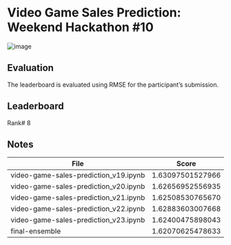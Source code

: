 # Video Game Sales Prediction: Weekend Hackathon #10
![image](https://user-images.githubusercontent.com/37707687/85981194-6591a980-ba01-11ea-9c98-a77c39d369f6.png)

## Evaluation
The leaderboard is evaluated using RMSE for the participant’s submission.

## Leaderboard
Rank# 8 

## Notes

| File                                  | Score        |
| --------------------------------------| -------------| 
| video-game-sales-prediction_v19.ipynb | 1.63097501527966 |
| video-game-sales-prediction_v20.ipynb | 1.62656952556935 |
| video-game-sales-prediction_v21.ipynb | 1.62508530765670 |
| video-game-sales-prediction_v22.ipynb | 1.62883603007668 |
| video-game-sales-prediction_v23.ipynb | 1.62400475898043 |
| final-ensemble                        | 1.62070625478633 |
